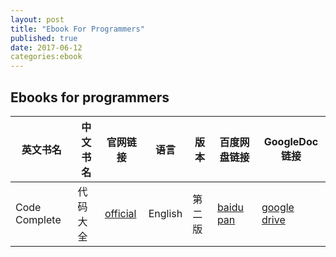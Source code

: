 ```yaml
---
layout: post 
title: "Ebook For Programmers"
published: true
date: 2017-06-12
categories:ebook
---
```


## Ebooks for programmers 

|英文书名|中文书名|官网链接|语言|版本|百度网盘链接|GoogleDoc链接
|---------|--------|-|-|-|--|--|
|Code Complete |代码大全|[official](http://www.stevemcconnell.com/cc.htm)|English|第二版|[baidu pan](http://pan.baidu.com/s/1gfrFzsZ)|[google drive](https://drive.google.com/file/d/0B7PHKasLIbFbSWMxSmpnZlJ3R2M/view?usp=sharing)
